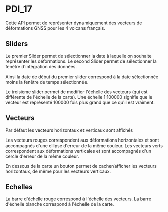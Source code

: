 # PDI_17

Cette API permet de représenter dynamiquement des vecteurs de déformations GNSS pour les 4 volcans français.


## Sliders
Le premier Slider permet de sélectionner la date à laquelle on souhaite représenter les déformations.
Le second Slider permet de sélectionner la fenêtre d'intégration des données.

Ainsi la date de début du premier slider correspond à la date sélectionnée moins la fenêtre de temps sélectionnée. 

Le troisième slider permet de modifier l'échelle des vecteurs (qui est différente de l'échelle de la carte). Une échelle 1:100000 
signifie que le vecteur est représenté 100000 fois plus grand que ce qu'il est vraiment.

## Vecteurs
Par défaut les vecteurs horizontaux et verticaux sont affichés

Les vecteurs rouges correspondent aux déformations horizontales et sont accompagnés d'une ellipse d'erreur de la même couleur.
Les vecteurs verts correspondent aux déformations verticales et sont accompagnés d'un cercle d'erreur de la même couleur.

En dessous de la carte un bouton permet de cacher/afficher les vecteurs horizontaux, de même pour les vecteurs verticaux.

## Echelles

La barre d'échelle rouge correspond à l'échelle des vecteurs.
La barre d'échelle blanche correspond à l'échelle de la carte.

